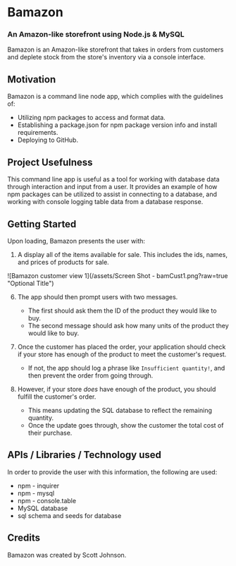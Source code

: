 # Bamazon
### An Amazon-like storefront using Node.js &amp; MySQL

Bamazon is an Amazon-like storefront that takes in orders from customers and deplete stock from the store's inventory via a console interface.

## Motivation
Bamazon is a command line node app, which complies with the guidelines of:
* Utilizing npm packages to access and format data.
* Establishing a package.json for npm package version info and install requirements.
* Deploying to GitHub.

## Project Usefulness
This command line app is useful as a tool for working with database data through interaction and input from a user.  It provides an example of how npm packages can be utilized to assist in connecting to a database, and working with console logging table data from a database response.

## Getting Started
Upon loading, Bamazon presents the user with:

1.  A display all of the items available for sale.  This includes the ids, names, and prices of products for sale.

![Bamazon customer view 1](/assets/Screen Shot - bamCust1.png?raw=true "Optional Title")

6. The app should then prompt users with two messages.

   * The first should ask them the ID of the product they would like to buy.
   * The second message should ask how many units of the product they would like to buy.

7. Once the customer has placed the order, your application should check if your store has enough of the product to meet the customer's request.

   * If not, the app should log a phrase like `Insufficient quantity!`, and then prevent the order from going through.

8. However, if your store _does_ have enough of the product, you should fulfill the customer's order.
   * This means updating the SQL database to reflect the remaining quantity.
   * Once the update goes through, show the customer the total cost of their purchase.

## APIs / Libraries / Technology used
In order to provide the user with this information, the following are used:

* npm - inquirer
* npm - mysql
* npm - console.table
* MySQL database
* sql schema and seeds for database

## Credits
Bamazon was created by Scott Johnson.